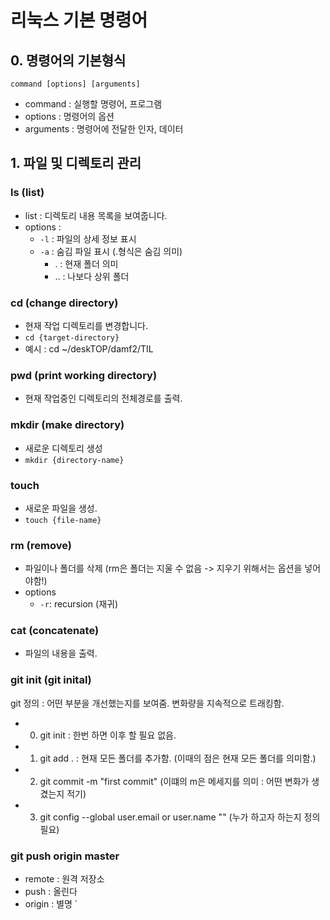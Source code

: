 # 리눅스 기본 명령어

## 0. 명령어의 기본형식 
```
command [options] [arguments]
```
- command : 실행할 명령어, 프로그램
- options : 명령어의 옵션
- arguments : 명령어에 전달한 인자, 데이터

## 1. 파일 및 디렉토리 관리

### ls (list)
- list : 디렉토리 내용 목록을 보여줍니다. 
- options : 
    - `-l` : 파일의 상세 정보 표시
    - `-a` : 숨김 파일 표시 (.형식은 숨김 의미)
        - . : 현재 폴더 의미
        - .. : 나보다 상위 폴더

### cd (change directory)
- 현재 작업 디렉토리를 변경합니다. 
- `cd {target-directory}`
- 예시 : cd ~/deskTOP/damf2/TIL

### pwd (print working directory)
- 현재 작업중인 디렉토리의 전체경로를 출력.

### mkdir (make directory)
- 새로운 디렉토리 생성
- `mkdir {directory-name}`

### touch
- 새로운 파일을 생성.
- `touch {file-name}`

### rm (remove)
- 파일이나 폴더를 삭제 
(rm은 폴더는 지울 수 없음 -> 지우기 위해서는 옵션을 넣어야함!)
- options
    - `-r`: recursion (재귀)

### cat (concatenate)
- 파일의 내용을 출력.

### **git init (git inital)**

git 정의 : 어떤 부분을 개선했는지를 보여줌. 변화량을 지속적으로 트래킹함. 
- 0) git init :  한번 하면 이후 할 필요 없음. 

- 1) git add . : 현재 모든 폴더를 추가함.
(이때의 점은 현재 모든 폴더를 의미함.)

- 2) git commit -m "first commit"
(이떄의 m은 메세지를 의미 : 어떤 변화가 생겼는지 적기)

- 3) git config --global user.email or user.name ""
(누가 하고자 하는지 정의 필요)

### git push origin master
- remote : 원격 저장소 
- push : 올린다
- origin : 별명 `